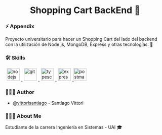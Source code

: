 <h1 align=center> Shopping Cart BackEnd 🛒 </h1>

### ⚡ Appendix

Proyecto universitario para hacer un Shopping Cart del lado del backend con la utilización de Node.js, MongoDB, Express y otras tecnologías. 🚀

### 🛠 Skills
<div> 
<a href="https://nodejs.org/es/" target="_blank" rel="noreferrer"> <img src="https://cdn.icon-icons.com/icons2/2415/PNG/512/nodejs_plain_logo_icon_146409.png" alt="nodejs" width="40px" height="40px" HSPACE="5"/> </a>
<a href="https://git-scm.com/" target="_blank" rel="noreferrer"> <img src="https://cdn.icon-icons.com/icons2/2415/PNG/512/git_plain_logo_icon_146507.png" alt="git" width="40px" height="40px" HSPACE="5"/> </a> 
<a href="https://www.typescriptlang.org/" target="_blank" rel="noreferrer"> <img src="https://cdn.icon-icons.com/icons2/2415/PNG/512/typescript_original_logo_icon_146317.png" alt="typescript" width="40px" height="40px" HSPACE="5"/> </a> 
<a href="http://expressjs.com/es/" target="_blank" rel="noreferrer"> <img src="https://cdn.icon-icons.com/icons2/2699/PNG/512/expressjs_logo_icon_169185.png" alt="expressjs" width="40px" height="40px" HSPACE="5"/> </a> 
<a href="https://www.postman.com/" target="_blank" rel="noreferrer"> <img src="https://cdn.icon-icons.com/icons2/3053/PNG/512/postman_macos_bigsur_icon_189815.png" alt="postman" width="40px" height="40px"/> </a> 
</div>

### 👨🏽‍💻 Author
- [@vittorisantiago](https://www.github.com/vittorisantiago) - Santiago Vittori

### 🙋🏽‍♂️ About Me
Estudiante de la carrera Ingeniería en Sistemas - UAI 🎓<br>
